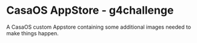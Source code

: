 
# CasaOS AppStore - g4challenge

A CasaOS custom Appstore containing some additional images needed to make things happen.